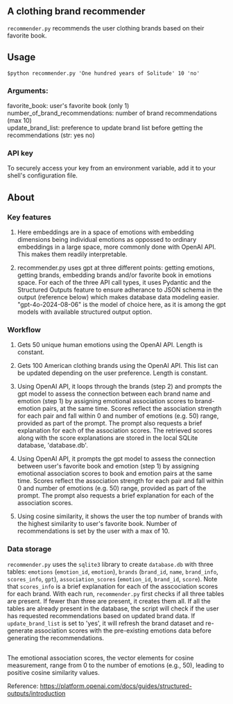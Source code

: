 ## A clothing brand recommender


`recommender.py` recommends the user clothing brands based on their favorite book. 

## Usage 
`$python recommender.py 'One hundred years of Solitude' 10 'no'`

### Arguments:
favorite_book: user's favorite book (only 1) \
number_of_brand_recommendations: number of brand recommendations (max 10) \
update_brand_list: preference to update brand list before getting the recommendations (str: yes no)

### API key
To securely access your key from an environment variable, add it to your shell's configuration file.

## About
### Key features

1. Here embeddings are in a space of emotions with embedding dimensions being individual emotions as oppossed to ordinary embeddings in a large space, more commonly done with OpenAI API. This makes them readily interpretable.

2. recommender.py uses gpt at three different points: getting emotions, getting brands, embedding brands and/or favorite book in emotions space. For each of the three API call types, it uses Pydantic and the Structured Outputs feature to ensure adherance to JSON schema in the output (reference below) which makes database data modeling easier. "gpt-4o-2024-08-06" is the model of choice here, as it is among the gpt models with available structured output option. 

### Workflow

1. Gets 50 unique human emotions using the OpenAI API. Length is constant.

2. Gets 100 American clothing brands using the OpenAI API. This list can be updated depending on the user preference. Length is constant.

3. Using OpenAI API, it loops through the brands (step 2) and prompts the gpt model to assess the connection between each brand name and emotion (step 1) by assigning emotional association scores to brand-emotion pairs, at the same time. Scores reflect the association strength for each pair and fall within 0 and number of emotions (e.g. 50) range, provided as part of the prompt. The prompt also requests a brief explanation for each of the association scores. The retrieved scores along with the score explanations are stored in the local SQLite database, 'database.db'.

4. Using OpenAI API, it prompts the gpt model to assess the connection between user's favorite book and emotion (step 1) by assigning emotional association scores to book and emotion pairs at the same time. Scores reflect the association strength for each pair and fall within 0 and number of emotions (e.g. 50) range, provided as part of the prompt. The prompt also requests a brief explanation for each of the association scores.

5. Using cosine similarity, it shows the user the top number of brands with the highest similarity to user's favorite book. Number of recommendations is set by the user with a max of 10.


### Data storage

`recommender.py` uses the `sqlite3` library to create `database.db` with three tables: `emotions` (`emotion_id`, `emotion`), `brands` (`brand_id`, `name`, `brand_info`, `scores_info`, `gpt`), `association_scores` (`emotion_id`, `brand_id`, `score`). Note that `scores_info` is a brief explanation for each of the asscociation scores for each brand. With each run, `recommender.py` first checks if all three tables are present. If fewer than three are present, it creates them all. If all the tables are already present in the database, the script will check if the user has requested recommendations based on updated brand data. If `update_brand_list` is set to 'yes', it will refresh the brand dataset and re-generate association scores with the pre-existing emotions data before generating the recommendations.

##

The emotional association scores, the vector elements for cosine measurement, range from 0 to the number of emotions (e.g., 50), leading to positive cosine similarity values.

Reference: https://platform.openai.com/docs/guides/structured-outputs/introduction
